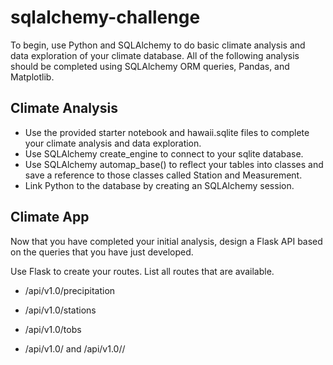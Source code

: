# sqlalchemy-challenge

To begin, use Python and SQLAlchemy to do basic climate analysis and data exploration of your climate database. All of the following analysis should be completed using SQLAlchemy ORM queries, Pandas, and Matplotlib.

## Climate Analysis

*  Use the provided starter notebook and hawaii.sqlite files to complete your climate analysis and data exploration.
* Use SQLAlchemy create_engine to connect to your sqlite database.
* Use SQLAlchemy automap_base() to reflect your tables into classes and save a reference to those classes called Station and Measurement.
* Link Python to the database by creating an SQLAlchemy session.

## Climate App
Now that you have completed your initial analysis, design a Flask API based on the queries that you have just developed.

Use Flask to create your routes.
List all routes that are available.

* /api/v1.0/precipitation

* /api/v1.0/stations

* /api/v1.0/tobs

* /api/v1.0/<start> and /api/v1.0/<start>/<end>

